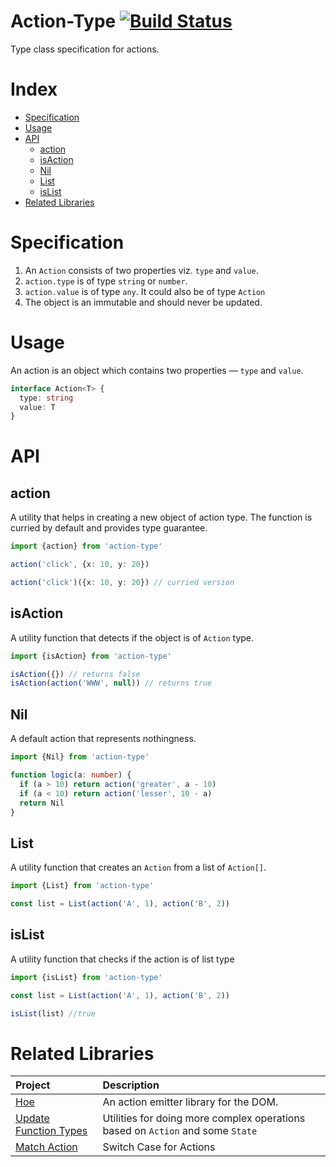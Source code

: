 # Action-Type [![Build Status](https://travis-ci.com/tusharmath/action-type.svg?branch=master)](https://travis-ci.com/tusharmath/action-type)

Type class specification for actions.

# Index

- [Specification](#specification)
- [Usage](#usage)
- [API](#api)
  - [action](#action)
  - [isAction](#isaction)
  - [Nil](#nil)
  - [List](#list)
  - [isList](#islist)
- [Related Libraries](#related-libraries)

# Specification

1.  An `Action` consists of two properties viz. `type` and `value`.
2.  `action.type` is of type `string` or `number`.
3.  `action.value` is of type `any`. It could also be of type `Action`
4.  The object is an immutable and should never be updated.

# Usage

An action is an object which contains two properties — `type` and `value`.

```ts
interface Action<T> {
  type: string
  value: T
}
```

# API

## action

A utility that helps in creating a new object of action type. The function is curried by default and provides type guarantee.

```ts
import {action} from 'action-type'

action('click', {x: 10, y: 20})

action('click')({x: 10, y: 20}) // curried version
```

## isAction

A utility function that detects if the object is of `Action` type.

```ts
import {isAction} from 'action-type'

isAction({}) // returns false
isAction(action('WWW', null)) // returns true
```

## Nil

A default action that represents nothingness.

```ts
import {Nil} from 'action-type'

function logic(a: number) {
  if (a > 10) return action('greater', a - 10)
  if (a < 10) return action('lesser', 10 - a)
  return Nil
}
```

## List

A utility function that creates an `Action` from a list of `Action[]`.

```ts
import {List} from 'action-type'

const list = List(action('A', 1), action('B', 2))
```

## isList

A utility function that checks if the action is of list type

```ts
import {isList} from 'action-type'

const list = List(action('A', 1), action('B', 2))

isList(list) //true
```

# Related Libraries

| Project                                                                      | Description                                                                    |
| :--------------------------------------------------------------------------- | :----------------------------------------------------------------------------- |
| [Hoe](https://github.com/tusharmath/hoe)                                     | An action emitter library for the DOM.                                         |
| [Update Function Types](https://github.com/tusharmath/update-function-types) | Utilities for doing more complex operations based on `Action` and some `State` |
| [Match Action](https://github.com/tusharmath/match-action)                   | Switch Case for Actions                                                        |
